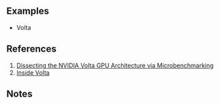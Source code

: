 
## Examples

* Volta

## References

1. [Dissecting the NVIDIA Volta GPU Architecture via Microbenchmarking](https://arxiv.org/pdf/1804.06826)
2. [Inside Volta](https://developer.nvidia.com/blog/inside-volta/)


## Notes

